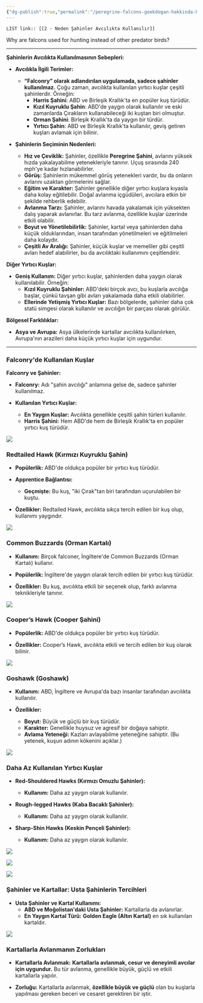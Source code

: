 ```yaml
---
{"dg-publish":true,"permalink":"/peregrine-falcons-goekdogan-hakkinda-hersey/genel-sahin-konulari/2-neden-sahinler-avcilikta-kullanilir/"}
---
```


`LIST link:: [[2 - Neden Şahinler Avcılıkta Kullanılır]] `


Why are falcons used for hunting instead of other predator birds?

---

**Şahinlerin Avcılıkta Kullanılmasının Sebepleri:**

- **Avcılıkla İlgili Terimler:**

  - **“Falconry” olarak adlandırılan uygulamada, sadece şahinler kullanılmaz.** Çoğu zaman, avcılıkta kullanılan yırtıcı kuşlar çeşitli şahinlerdir. Örneğin:
    - **Harris Şahini**: ABD ve Birleşik Krallık'ta en popüler kuş türüdür.
    - **Kızıl Kuyruklu Şahin**: ABD'de yaygın olarak kullanılır ve eski zamanlarda Çırakların kullanabileceği iki kuştan biri olmuştur.
    - **Orman Şahini**: Birleşik Krallık'ta da yaygın bir türdür.
    - **Yırtıcı Şahin**: ABD ve Birleşik Krallık'ta kullanılır, geviş getiren kuşları avlamak için bilinir.

- **Şahinlerin Seçiminin Nedenleri:**

  - **Hız ve Çeviklik:** Şahinler, özellikle **Peregrine Şahini**, avlarını yüksek hızda yakalayabilme yetenekleriyle tanınır. Uçuş sırasında 240 mph'ye kadar hızlanabilirler.
  - **Görüş:** Şahinlerin mükemmel görüş yetenekleri vardır, bu da onların avlarını uzaktan görmelerini sağlar.
  - **Eğitim ve Karakter:** Şahinler genellikle diğer yırtıcı kuşlara kıyasla daha kolay eğitilebilir. Doğal avlanma içgüdüleri, avcılara etkin bir şekilde rehberlik edebilir.
  - **Avlanma Tarzı:** Şahinler, avlarını havada yakalamak için yüksekten dalış yaparak avlanırlar. Bu tarz avlanma, özellikle kuşlar üzerinde etkili olabilir.
  - **Boyut ve Yönetilebilirlik:** Şahinler, kartal veya şahinlerden daha küçük olduklarından, insan tarafından yönetilmeleri ve eğitilmeleri daha kolaydır.
  - **Çeşitli Av Aralığı:** Şahinler, küçük kuşlar ve memeliler gibi çeşitli avları hedef alabilirler, bu da avcılıktaki kullanımını çeşitlendirir.

**Diğer Yırtıcı Kuşlar:**

- **Geniş Kullanım:** Diğer yırtıcı kuşlar, şahinlerden daha yaygın olarak kullanılabilir. Örneğin:
  - **Kızıl Kuyruklu Şahinler:** ABD'deki birçok avcı, bu kuşlarla avcılığa başlar, çünkü tavşan gibi avları yakalamada daha etkili olabilirler.
  - **Ellerinde Yetişmiş Yırtıcı Kuşlar:** Bazı bölgelerde, şahinler daha çok statü simgesi olarak kullanılır ve avcılığın bir parçası olarak görülür.

**Bölgesel Farklılıklar:**

- **Asya ve Avrupa:** Asya ülkelerinde kartallar avcılıkta kullanılırken, Avrupa'nın arazileri daha küçük yırtıcı kuşlar için uygundur.

---
### **Falconry'de Kullanılan Kuşlar**

**Falconry ve Şahinler:**

- **Falconry:** Adı "şahin avcılığı" anlamına gelse de, sadece şahinler kullanılmaz.
    
- **Kullanılan Yırtıcı Kuşlar:**
    
    - **En Yaygın Kuşlar:** Avcılıkta genellikle çeşitli şahin türleri kullanılır.
    - **Harris Şahini:** Hem ABD'de hem de Birleşik Krallık'ta en popüler yırtıcı kuş türüdür.


![](https://qph.cf2.quoracdn.net/main-qimg-85e3e6c7e22536aab5e3ea64f5f9efcf-lq)

### **Redtailed Hawk (Kırmızı Kuyruklu Şahin)**

- **Popülerlik:** ABD'de oldukça popüler bir yırtıcı kuş türüdür.
    
- **Apprentice Bağlantısı:**
    
    - **Geçmişte:** Bu kuş, "iki Çırak"tan biri tarafından uçurulabilen bir kuştu.
- **Özellikler:** Redtailed Hawk, avcılıkta sıkça tercih edilen bir kuş olup, kullanımı yaygındır.

![](https://qph.cf2.quoracdn.net/main-qimg-bd30b47cd776507ecdc7d9468d313e82-lq)

### **Common Buzzards (Orman Kartalı)**

- **Kullanım:** Birçok falconer, İngiltere'de Common Buzzards (Orman Kartalı) kullanır.
    
- **Popülerlik:** İngiltere'de yaygın olarak tercih edilen bir yırtıcı kuş türüdür.
    
- **Özellikler:** Bu kuş, avcılıkta etkili bir seçenek olup, farklı avlanma teknikleriyle tanınır.

![](https://qph.cf2.quoracdn.net/main-qimg-e8ff3f9f3937c78988eb5ca1285d1acd-lq)

### **Cooper’s Hawk (Cooper Şahini)**

- **Popülerlik:** ABD'de oldukça popüler bir yırtıcı kuş türüdür.
    
- **Özellikler:** Cooper’s Hawk, avcılıkta etkili ve tercih edilen bir kuş olarak bilinir.

![](https://qph.cf2.quoracdn.net/main-qimg-0a6fc66d0ac62a43d7b0936923022a52-lq)

### **Goshawk (Goshawk)**

- **Kullanım:** ABD, İngiltere ve Avrupa'da bazı insanlar tarafından avcılıkta kullanılır.
    
- **Özellikler:**
    
    - **Boyut:** Büyük ve güçlü bir kuş türüdür.
    - **Karakter:** Genellikle huysuz ve agresif bir doğaya sahiptir.
    - **Avlama Yeteneği:** Kazları avlayabilme yeteneğine sahiptir. (Bu yetenek, kuşun adının kökenini açıklar.)

![](https://qph.cf2.quoracdn.net/main-qimg-a1d51709398adaa92a6c1cb986b276d5-lq)

### **Daha Az Kullanılan Yırtıcı Kuşlar**

- **Red-Shouldered Hawks (Kırmızı Omuzlu Şahinler):**
    
    - **Kullanım:** Daha az yaygın olarak kullanılır.
- **Rough-legged Hawks (Kaba Bacaklı Şahinler):**
    
    - **Kullanım:** Daha az yaygın olarak kullanılır.
- **Sharp-Shin Hawks (Keskin Pençeli Şahinler):**
    
    - **Kullanım:** Daha az yaygın olarak kullanılır.

![](https://qph.cf2.quoracdn.net/main-qimg-ff616a760bdc49113c1ed5b076860201-lq)

![](https://qph.cf2.quoracdn.net/main-qimg-2a3109fa1e88eb4f80ce3ee0d265059a-lq)

![](https://qph.cf2.quoracdn.net/main-qimg-85dd6061b2c6a5ae8551c73cada0e67c-lq)

### **Şahinler ve Kartallar: Usta Şahinlerin Tercihleri**

- **Usta Şahinler ve Kartal Kullanımı:**
    - **ABD ve Moğolistan'daki Usta Şahinler:** Kartallarla da avlanırlar.
    - **En Yaygın Kartal Türü:** **Golden Eagle (Altın Kartal)** en sık kullanılan kartaldır.

![](https://qph.cf2.quoracdn.net/main-qimg-1c606164a12971b5922ca56a82cc25cc-pjlq)

### **Kartallarla Avlanmanın Zorlukları**

- **Kartallarla Avlanmak:** **Kartallarla avlanmak, cesur ve deneyimli avcılar için uygundur.** Bu tür avlanma, genellikle büyük, güçlü ve etkili kartallarla yapılır.
    
- **Zorluğu:** Kartallarla avlanmak, **özellikle büyük ve güçlü** olan bu kuşlarla yapılması gereken beceri ve cesaret gerektiren bir iştir.